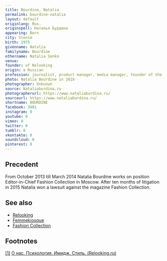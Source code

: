 ```yaml
---
title: Bourdine, Natalia
permalink: bourdine-natalia
layout: default
originlang: Rus.
originspell: Наталья Бурдина
appearing: Born
city: Slonim
birth: 1975
givenname: Natalia
familyname: Bourdine
othername: Natalia Senko
venue:
founder: of Relooking
origin: a Russian
profession: journalist, product manager, media manager, founder of the Relooking site
photo: Natalia Bourdine in 2018
photographer: Unknown
source: Nataliaburdina.ru
photographerurl: https://www.nataliaburdina.ru/
sourceurl: https://www.nataliaburdina.ru/
shortname: BOURDINE
facebook: 3981
instagram: 0
youtube: 0
vimeo: 0
twitter: 0
tumblr: 0
vkontakte: 0
soundcloud: 0
pinterest: 0
---
```



## Precedent

From October 2013 till March 2014 Natalia Bourdine works on position Editor-in-Chief  Fashion Collection in Moscow. After ten months of litigation in 2015 Natalia won a lawsuit against the magazine Fashion Collection.

## See also

+ [Relooking](relooking)
+ [Femmekiosque](femmekiosque)
+ [Fashion Collection](fashion-collection)

## Footnotes

[[1]](#a1) <span id="f1"></span> [О нас. Психология. Имидж. Стиль. (Relooking.ru)](https://www.relooking.ru/)
